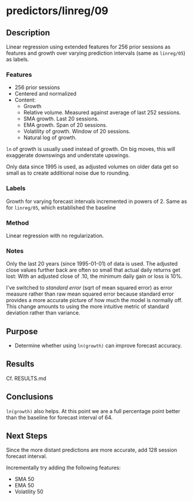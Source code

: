 predictors/linreg/09
===
Description
--
Linear regression using extended features for
256 prior sessions as features and growth over varying prediction
intervals (same as `linreg/05`) as labels.

### Features

-   256 prior sessions
-   Centered and normalized
-   Content:
    -   Growth
    -   Relative volume. Measured against average of last 252 sessions.
    -   SMA growth. Last 20 sessions.
    -   EMA growth. Span of 20 sessions.
    -   Volatility of growth. Window of 20 sessions.
    -   Natural log of growth.

`ln` of growth is usually used instead of growth. On big moves,
this will exaggerate downswings and understate upswings.
   
Only data since 1995 is used, as adjusted volumes on older data get so
small as to create additional noise due to rounding.

### Labels
Growth for varying forecast intervals incremented in powers of 2.
Same as for `linreg/05`, which established the baseline

### Method
Linear regression with no regularization.

### Notes
Only the last 20 years (since 1995-01-01) of data is used. The 
adjusted close values further back are often so small that actual
daily returns get lost: With an adjusted close of .10, the minimum
daily gain or loss is 10%.

I've switched to *standard error* (sqrt of mean squared error) as error measure rather
than raw mean squared error because standard error provides a more accurate picture
of how much the model is normally off. This change amounts to using 
the more intuitive metric of standard deviation
rather than variance.

Purpose
---
-   Determine whether using `ln(growth)` can improve forecast accuracy.

Results
--
Cf. RESULTS.md

Conclusions
--
`ln(growth)` also helps. At this point we are a full percentage point
better than the baseline for forecast interval of 64.

Next Steps
--
Since the more distant predictions are more accurate, add 128 session
forecast interval.

Incrementally try adding the following features:
-   SMA 50
-   EMA 50
-   Volatility 50
